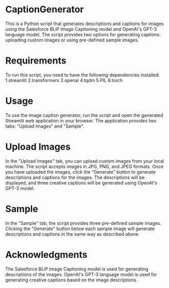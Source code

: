 # CaptionGenerator
This is a Python script that generates descriptions and captions for images using the Salesforce BLiP Image Captioning model and OpenAI's GPT-3 language model. The script provides two options for generating captions: uploading custom images or using pre-defined sample images.

# Requirements
To run this script, you need to have the following dependencies installed:
1.streamlit
2.transformers
3.openai
4.tqdm
5.PIL
6.torch

# Usage
To use the image caption generator, run the script and open the generated Streamlit web application in your browser. The application provides two tabs: "Upload Images" and "Sample".

# Upload Images
In the "Upload Images" tab, you can upload custom images from your local machine. The script accepts images in JPG, PNG, and JPEG formats. Once you have uploaded the images, click the "Generate" button to generate descriptions and captions for the images. The descriptions will be displayed, and three creative captions will be generated using OpenAI's GPT-3 model.

# Sample
In the "Sample" tab, the script provides three pre-defined sample images. Clicking the "Generate" button below each sample image will generate descriptions and captions in the same way as described above.

# Acknowledgments
The Salesforce BLiP Image Captioning model is used for generating descriptions of the images.
OpenAI's GPT-3 language model is used for generating creative captions based on the image descriptions.
